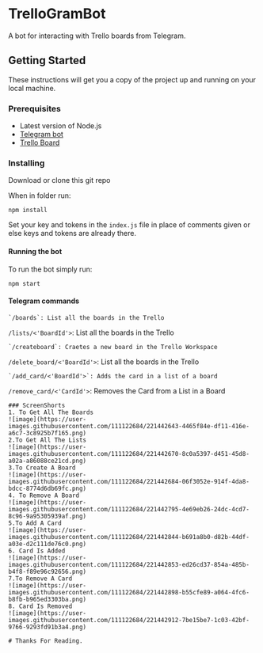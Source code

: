 # TrelloGramBot

A bot for interacting with Trello boards from Telegram.

## Getting Started

These instructions will get you a copy of the project up and running on your local machine.


### Prerequisites

* Latest version of Node.js
* [Telegram bot](https://core.telegram.org/bots)
* [Trello Board](https://trello.com)

### Installing


Download or clone this git repo

When in folder run:
```
npm install
```

Set your key and tokens in the `index.js` file in place of comments given or else keys and tokens are already there.

#### Running the bot
To run the bot simply run:
```
npm start
```
#### Telegram commands

```
`/boards`: List all the boards in the Trello
```
`/lists/<'BoardId'>`: List all the boards in the Trello
```
`/createboard`: Craetes a new board in the Trello Workspace
```
`/delete_board/<'BoardId'>`: List all the boards in the Trello
```
`/add_card/<'BoardId'>`: Adds the card in a list of a board
```
`/remove_card/<'CardId'>`: Removes the Card from a List in  a Board
```
### ScreenShorts
1. To Get All The Boards
![image](https://user-images.githubusercontent.com/111122684/221442643-4465f84e-df11-416e-a6c7-3c8925b7f165.png)
2.To Get All The Lists
![image](https://user-images.githubusercontent.com/111122684/221442670-8c0a5397-d451-45d8-a02a-a86088ce21cd.png)
3.To Create A Board
![image](https://user-images.githubusercontent.com/111122684/221442684-06f3052e-914f-4da8-bdcc-8774d6db69fc.png)
4. To Remove A Board
![image](https://user-images.githubusercontent.com/111122684/221442795-4e69eb26-24dc-4cd7-8c96-9a95305939af.png)
5.To Add A Card
![image](https://user-images.githubusercontent.com/111122684/221442844-b691a8b0-d82b-44df-a03e-d2c111de76c0.png)
6. Card Is Added
![image](https://user-images.githubusercontent.com/111122684/221442853-ed26cd37-854a-485b-b4f8-f89e96c92656.png)
7.To Remove A Card
![image](https://user-images.githubusercontent.com/111122684/221442898-b55cfe89-a064-4fc6-b8fb-b965ed3303ba.png)
8. Card Is Removed
![image](https://user-images.githubusercontent.com/111122684/221442912-7be15be7-1c03-42bf-9766-9293fd91b3a4.png)

# Thanks For Reading.
